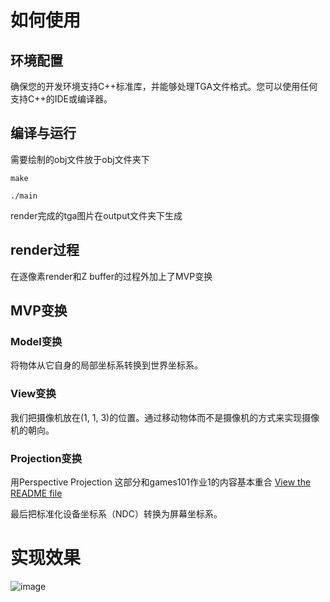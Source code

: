 # 如何使用

## 环境配置
确保您的开发环境支持C++标准库，并能够处理TGA文件格式。您可以使用任何支持C++的IDE或编译器。

## 编译与运行
需要绘制的obj文件放于obj文件夹下
```
make

./main
```
render完成的tga图片在output文件夹下生成

## render过程
在逐像素render和Z buffer的过程外加上了MVP变换

## MVP变换
### Model变换
将物体从它自身的局部坐标系转换到世界坐标系。
### View变换
我们把摄像机放在(1, 1, 3)的位置。通过移动物体而不是摄像机的方式来实现摄像机的朝向。

### Projection变换
用Perspective Projection
这部分和games101作业1的内容基本重合
[View the README file](https://github.com/k2683/Games101-Homework/blob/Homework1/README.md)

最后把标准化设备坐标系（NDC）转换为屏幕坐标系。
# 实现效果
![image](https://github.com/user-attachments/assets/8a5df9b1-af39-410e-9d02-88b8681bfa22)
